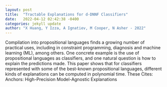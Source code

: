 ```yaml
---
layout: post
title:  "Tractable Explanations for d-DNNF Classifiers"
date:   2022-04-12 02:42:38 -0400
categories: jekyll update
author: "X Huang, Y Izza, A Ignatiev, M Cooper, N Asher - 2022"
---
```

Compilation into propositional languages finds a growing number of practical uses, including in constraint programming, diagnosis and machine learning (ML), among others. One concrete example is the use of propositional languages as classifiers, and one natural question is how to explain the predictions made. This paper shows that for classifiers represented with some of the best-known propositional languages, different kinds of explanations can be computed in polynomial time. These Cites: Anchors: High-Precision Model-Agnostic Explanations